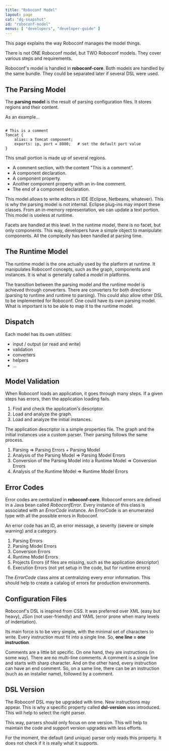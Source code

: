 ```yaml
---
title: "Roboconf Model"
layout: page
cat: "dg-snapshot"
id: "roboconf-model"
menus: [ "developers", "developer-guide" ]
---
```


This page explains the way Roboconf manages the model things.

There is not ONE Roboconf model, but TWO Roboconf models.
They cover various steps and requirements.

Roboconf's model is handled in **roboconf-core**.
Both models are handled by the same bundle. They could be separated later if several DSL
were used.


## The Parsing Model

The **parsing model** is the result of parsing configuration files.
It stores regions and their content.

As an example...

<pre><code class="language-roboconf">
# This is a comment
Tomcat {
	alias: a Tomcat component;
	exports: ip, port = 8080;	# set the default port value
}
</code></pre>

This small portion is made up of several regions.

* A comment section, with the content "This is a comment".
* A component declaration.
* A component property.
* Another component property with an in-line comment.
* The end of a component declaration.

This model allows to write editors in IDE (Eclipse, Netbeans, whatever).
This is why the parsing model is not internal. Eclipse plug-ins may import these classes.
From an in-memory representation, we can update a text portion. This model is useless at runtime.

Facets are handled at this level.
In the runtime model, there is no facet, but only components. This way, developers
have a simple object to manipulate: components. All the complexity has been handled
at parsing time.


## The Runtime Model

The runtime model is the one actually used by the platform at runtime.
It manipulates Roboconf concepts, such as the graph, components and instances. It is what is
generally called a *model* in platforms.

The transition between the parsing model and the runtime model is achieved through converters.
There are converters for both directions (parsing to runtime and runtime to parsing). This could
also allow other DSL to be implemented for Roboconf. One could have its own parsing model. What is
important is to be able to map it to the runtime model.


## Dispatch

Each model has its own utilities:

* input / output (or read and write)
* validation
* converters
* helpers
* ...


## Model Validation

When Roboconf loads an application, it goes through many steps.
If a given steps has errors, then the application loading fails.

1. Find and check the application's descriptor.
2. Load and analyze the graph.
3. Load and analyze the initial instances.

The application descriptor is a simple properties file.
The graph and the initial instances use a custom parser. Their parsing follows the same process.

1. Parsing => Parsing Errors + Parsing Model
2. Analysis of the Parsing Model => Parsing Model Errors
3. Conversion of the Parsing Model into a Runtime Model => Conversion Errors
4. Analysis of the Runtime Model => Runtime Model Errors


## Error Codes

Error codes are centralized in **roboconf-core**.
Roboconf errors are defined in a Java bean called *RoboconfError*. Every instance of this class
is associated with an *ErrorCode* instance. An ErrorCode is an enumerated type with all the possible errors
in Roboconf.

An error code has an ID, an error message, a severity (severe or simple warning) and a category.

1. Parsing Errors
2. Parsing Model Errors
3. Conversion Errors
4. Runtime Model Errors
5. Projects Errors (if files are missing, such as the application descriptor)
6. Execution Errors (not yet setup in the code, but for runtime errors)

The *ErrorCode* class aims at centralizing every error information.
This should help to create a catalog of errors for production environments.


## Configuration Files

Roboconf's DSL is inspired from CSS.
It was preferred over XML (easy but heavy), JSon (not user-friendly) and YAML
(error prone when many levels of indentation).

Its main force is to be very simple, with the minimal set of characters to write.
Every instruction must fit into a single line. So, **one line = one instruction**.

Comments are a little bit specific.
On one hand, they are instructions (in some way). There are no multi-line comments.
A comment is a single line and starts with sharp character. And on the other hand,
every instruction can have an end comment. So, on a same line, there can be an instruction
(such as an installer name), followed by a comment.


## DSL Version

The Roboconf DSL may be upgraded with time.
New instructions may appear. This is why a specific property called **dsl-version** was introduced.
This will help to select the right parser.

This way, parsers should only focus on one version.
This will help to maintain the code and support version upgrades with less efforts.

For the moment, the default (and unique) parser only reads this property.
It does not check if it is really what it supports.
